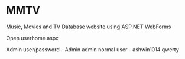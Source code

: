 # MMTV
Music, Movies and TV Database website using ASP.NET WebForms


Open userhome.aspx


Admin user/password - Admin admin
normal user         - ashwin1014 qwerty
